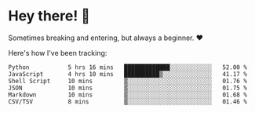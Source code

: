# Hey there! 👋
Sometimes breaking and entering, but always a beginner. ❤️

Here's how I've been tracking:
<!--START_SECTION:waka-->

```text
Python           5 hrs 16 mins   █████████████░░░░░░░░░░░░   52.00 %
JavaScript       4 hrs 10 mins   ██████████▒░░░░░░░░░░░░░░   41.17 %
Shell Script     10 mins         ▒░░░░░░░░░░░░░░░░░░░░░░░░   01.76 %
JSON             10 mins         ▒░░░░░░░░░░░░░░░░░░░░░░░░   01.75 %
Markdown         10 mins         ▒░░░░░░░░░░░░░░░░░░░░░░░░   01.68 %
CSV/TSV          8 mins          ▒░░░░░░░░░░░░░░░░░░░░░░░░   01.46 %
```

<!--END_SECTION:waka-->
